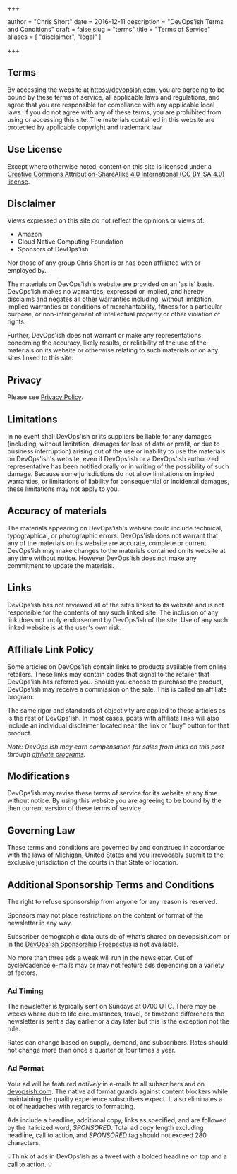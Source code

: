 +++

author = "Chris Short"
date = 2016-12-11
description = "DevOps'ish Terms and Conditions"
draft = false
slug = "terms"
title = "Terms of Service"
aliases = [
    "disclaimer",
    "legal"
]

+++

## Terms

By accessing the website at <https://devopsish.com>, you are agreeing to be bound by these terms of service, all applicable laws and regulations, and agree that you are responsible for compliance with any applicable local laws. If you do not agree with any of these terms, you are prohibited from using or accessing this site. The materials contained in this website are protected by applicable copyright and trademark law

## Use License

Except where otherwise noted, content on this site is licensed under a [Creative Commons Attribution-ShareAlike 4.0 International (CC BY-SA 4.0) license](/copyright/).

## Disclaimer

Views expressed on this site do not reflect the opinions or views of:

* Amazon
* Cloud Native Computing Foundation
* Sponsors of DevOps'ish

Nor those of any group Chris Short is or has been affiliated with or employed by.

The materials on DevOps'ish's website are provided on an 'as is' basis. DevOps'ish makes no warranties, expressed or implied, and hereby disclaims and negates all other warranties including, without limitation, implied warranties or conditions of merchantability, fitness for a particular purpose, or non-infringement of intellectual property or other violation of rights.

Further, DevOps'ish does not warrant or make any representations concerning the accuracy, likely results, or reliability of the use of the materials on its website or otherwise relating to such materials or on any sites linked to this site.

## Privacy

Please see [Privacy Policy](/privacy/).

## Limitations

In no event shall DevOps'ish or its suppliers be liable for any damages (including, without limitation, damages for loss of data or profit, or due to business interruption) arising out of the use or inability to use the materials on DevOps'ish's website, even if DevOps'ish or a DevOps'ish authorized representative has been notified orally or in writing of the possibility of such damage. Because some jurisdictions do not allow limitations on implied warranties, or limitations of liability for consequential or incidental damages, these limitations may not apply to you.

## Accuracy of materials

The materials appearing on DevOps'ish's website could include technical, typographical, or photographic errors. DevOps'ish does not warrant that any of the materials on its website are accurate, complete or current. DevOps'ish may make changes to the materials contained on its website at any time without notice. However DevOps'ish does not make any commitment to update the materials.

## Links

DevOps'ish has not reviewed all of the sites linked to its website and is not responsible for the contents of any such linked site. The inclusion of any link does not imply endorsement by DevOps'ish of the site. Use of any such linked website is at the user's own risk.

## Affiliate Link Policy

Some articles on DevOps'ish contain links to products available from online retailers. These links may contain codes that signal to the retailer that DevOps'ish has referred you. Should you choose to purchase the product, DevOps'ish may receive a commission on the sale. This is called an affiliate program.

The same rigor and standards of objectivity are applied to these articles as is the rest of DevOps'ish. In most cases, posts with affiliate links will also include an individual disclaimer located near the link or "buy" button for that product.

*Note: DevOps'ish may earn compensation for sales from links on this post through [affiliate programs](/terms/).*

## Modifications

DevOps'ish may revise these terms of service for its website at any time without notice. By using this website you are agreeing to be bound by the then current version of these terms of service.

## Governing Law

These terms and conditions are governed by and construed in accordance with the laws of Michigan, United States and you irrevocably submit to the exclusive jurisdiction of the courts in that State or location.

## Additional Sponsorship Terms and Conditions

The right to refuse sponsorship from anyone for any reason is reserved.

Sponsors may not place restrictions on the content or format of the newsletter in any way.

Subscriber demographic data outside of what’s shared on devopsish.com or in the [DevOps'ish Sponsorship Prospectus](https://devopsi.sh/prospectus) is not available.

No more than three ads a week will run in the newsletter. Out of cycle/cadence e-mails may or may not feature ads depending on a variety of factors.

### Ad Timing

The newsletter is typically sent on Sundays at 0700 UTC. There may be weeks where due to life circumstances, travel, or timezone differences the newsletter is sent a day earlier or a day later but this is the exception not the rule.

Rates can change based on supply, demand, and subscribers. Rates should not change more than once a quarter or four times a year.

### Ad Format

Your ad will be featured *natively* in e-mails to all subscribers and on [devopsish.com](/). The native ad format guards against content blockers while maintaining the quality experience subscribers expect. It also eliminates a lot of headaches with regards to formatting.

Ads include a headline, additional copy, links as specified, and are followed by the italicized word, *SPONSORED*. Total ad copy length excluding headline, call to action, and *SPONSORED* tag should not exceed 280 characters.

💡Think of ads in DevOps’ish as a tweet with a bolded headline on top and a call to action. 💡

